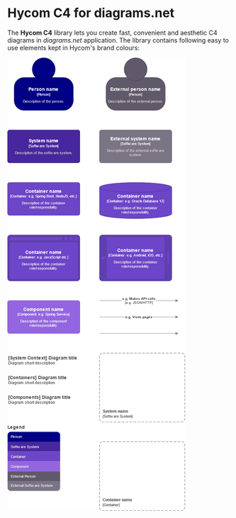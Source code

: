 # Hycom C4 for diagrams.net
The **Hycom C4** library lets you create fast, convenient and aesthetic C4 diagrams in *diagrams.net* application.
The library contains following easy to use elements kept in Hycom's brand colours:

![hycom-c4](/Hycom-C4.png)

